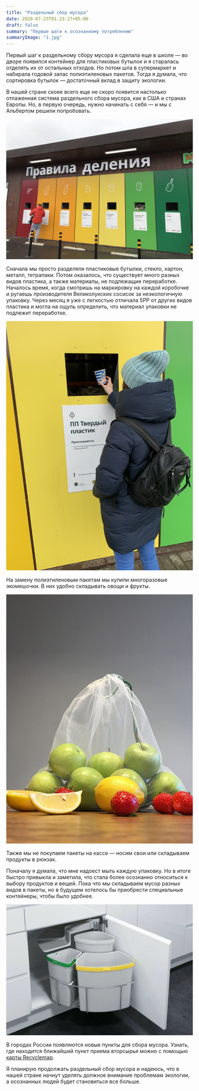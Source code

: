 ```yaml
---
title: "Раздельный сбор мусора"
date: 2020-07-23T01:23:27+05:00
draft: false
summary: "Первые шаги к осознанному потреблению"
summaryImage: "1.jpg"
---
```


Первый шаг к раздельному сбору мусора я сделала еще в школе — во дворе появился контейнер для пластиковых бутылок и я старалась отделять их от остальных отходов. Но потом шла в супермаркет и набирала годовой запас полиэтиленовых пакетов. Тогда я думала, что сортировка бутылок — достаточный вклад в защиту экологии.

В нашей стране скоее всего еще не скоро появится настолько отлаженная система раздельного сбора мусора, как в США и странах Европы. Но, в первую очередь, нужно начинать с себя — и мы с Альбертом решили попробовать.

![ikea](./ikea.jpg)

Сначала мы просто разделяли пластиковые бутылки, стекло, картон, металл, тетрапаки. Потом оказалось, что существует много разных видов пластика, а также материалы, не подлежащие переработке. Началось время, когда смотришь на маркировку на каждой коробочке и ругаешь производителя Великолукских сосисок за неэкологичную упаковку. Через месяц я уже с легкостью отличала 5PP от других видов пластика и могла на ощупь определить, что материал упаковки не подлежит переработке.

![ikea](./me.jpg)

На замену полиэтиленовым пакетам мы купили многоразовые экомешочки. В них удобно складывать овощи и фрукты.

![eco](./eco.jpg)

Также мы не покупаем пакеты на кассе — носим свои или складываем продукты в рюкзак.

Поначалу я думала, что мне надоест мыть каждую упаковку. Но в итоге быстро привыкла и заметила, что стала более осознанно относиться к выбору продуктов и вещей. Пока что мы складываем мусор разных видов в пакеты, но в будущем хотелось бы приобрести специальные контейнеры, чтобы было удобнее.

![container](./container.jpg)

В городах России появляются новые пункты для сбора мусора. Узнать, где находится ближайший пункт приема вторсырья можно с помощью [карты Recyclemap](https://recyclemap.ru/). 

Я планирую продолжать раздельный сбор мусора и надеюсь, что в нашей стране начнут уделять должное внимание проблемам экологии, а осознанных людей будет становиться все больше.